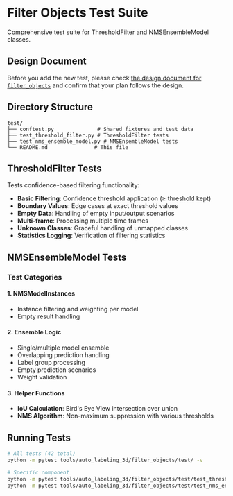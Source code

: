 # Filter Objects Test Suite

Comprehensive test suite for ThresholdFilter and NMSEnsembleModel classes.

## Design Document

Before you add the new test, please check [the design document for `filter_objects`](../docs/filter_objects.md) and confirm that your plan follows the design.

## Directory Structure

```
test/
├── conftest.py              # Shared fixtures and test data
├── test_threshold_filter.py # ThresholdFilter tests
├── test_nms_ensemble_model.py # NMSEnsembleModel tests
└── README.md               # This file
```

## ThresholdFilter Tests

Tests confidence-based filtering functionality:

- **Basic Filtering**: Confidence threshold application (≥ threshold kept)
- **Boundary Values**: Edge cases at exact threshold values  
- **Empty Data**: Handling of empty input/output scenarios
- **Multi-frame**: Processing multiple time frames
- **Unknown Classes**: Graceful handling of unmapped classes
- **Statistics Logging**: Verification of filtering statistics

## NMSEnsembleModel Tests

### Test Categories

#### 1. NMSModelInstances
- Instance filtering and weighting per model
- Empty result handling

#### 2. Ensemble Logic
- Single/multiple model ensemble
- Overlapping prediction handling  
- Label group processing
- Empty prediction scenarios
- Weight validation

#### 3. Helper Functions
- **IoU Calculation**: Bird's Eye View intersection over union
- **NMS Algorithm**: Non-maximum suppression with various thresholds

## Running Tests

```bash
# All tests (42 total)
python -m pytest tools/auto_labeling_3d/filter_objects/test/ -v

# Specific component
python -m pytest tools/auto_labeling_3d/filter_objects/test/test_threshold_filter.py -v
python -m pytest tools/auto_labeling_3d/filter_objects/test/test_nms_ensemble_model.py -v
```
